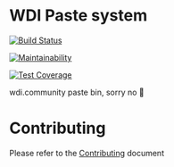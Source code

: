 # WDI Paste system

[![Build Status](https://travis-ci.org/WebDeveloperItaliani/paste.svg?branch=master)](https://travis-ci.org/WebDeveloperItaliani/paste)

[![Maintainability](https://api.codeclimate.com/v1/badges/76c1a5f96f2f4c1593f9/maintainability)](https://codeclimate.com/github/WebDeveloperItaliani/paste/maintainability)

[![Test Coverage](https://api.codeclimate.com/v1/badges/76c1a5f96f2f4c1593f9/test_coverage)](https://codeclimate.com/github/WebDeveloperItaliani/paste/test_coverage)

wdi.community paste bin, sorry no 🍝

# Contributing

Please refer to the [Contributing](CONTRIBUTING) document
